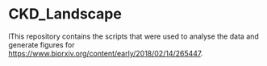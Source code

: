 # CKD_Landscape
lThis repository contains the scripts that were used to analyse the data and generate  figures for https://www.biorxiv.org/content/early/2018/02/14/265447.

